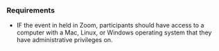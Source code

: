 ### Requirements
* IF the event in held in Zoom, participants should have access to a computer with a Mac, Linux, or Windows operating system that they have administrative privileges on.
